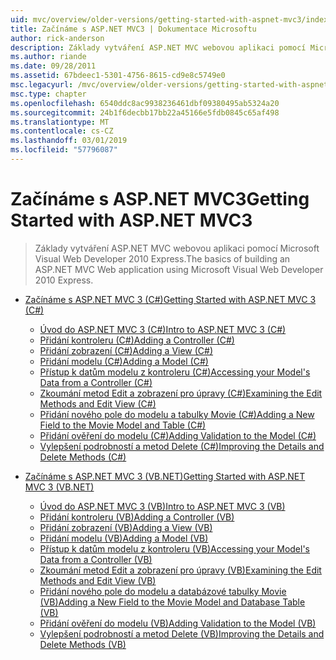 ```yaml
---
uid: mvc/overview/older-versions/getting-started-with-aspnet-mvc3/index
title: Začínáme s ASP.NET MVC3 | Dokumentace Microsoftu
author: rick-anderson
description: Základy vytváření ASP.NET MVC webovou aplikaci pomocí Microsoft Visual Web Developer 2010 Express.
ms.author: riande
ms.date: 09/28/2011
ms.assetid: 67bdeec1-5301-4756-8615-cd9e8c5749e0
msc.legacyurl: /mvc/overview/older-versions/getting-started-with-aspnet-mvc3
msc.type: chapter
ms.openlocfilehash: 6540ddc8ac9938236461dbf09380495ab5324a20
ms.sourcegitcommit: 24b1f6decbb17bb22a45166e5fdb0845c65af498
ms.translationtype: MT
ms.contentlocale: cs-CZ
ms.lasthandoff: 03/01/2019
ms.locfileid: "57796087"
---
```

<a name="getting-started-with-aspnet-mvc3"></a><span data-ttu-id="f197b-103">Začínáme s ASP.NET MVC3</span><span class="sxs-lookup"><span data-stu-id="f197b-103">Getting Started with ASP.NET MVC3</span></span>
====================
> <span data-ttu-id="f197b-104">Základy vytváření ASP.NET MVC webovou aplikaci pomocí Microsoft Visual Web Developer 2010 Express.</span><span class="sxs-lookup"><span data-stu-id="f197b-104">The basics of building an ASP.NET MVC Web application using Microsoft Visual Web Developer 2010 Express.</span></span>


- [<span data-ttu-id="f197b-105">Začínáme s ASP.NET MVC 3 (C#)</span><span class="sxs-lookup"><span data-stu-id="f197b-105">Getting Started with ASP.NET MVC 3 (C#)</span></span>](cs/index.md)

    - [<span data-ttu-id="f197b-106">Úvod do ASP.NET MVC 3 (C#)</span><span class="sxs-lookup"><span data-stu-id="f197b-106">Intro to ASP.NET MVC 3 (C#)</span></span>](cs/intro-to-aspnet-mvc-3.md)
    - [<span data-ttu-id="f197b-107">Přidání kontroleru (C#)</span><span class="sxs-lookup"><span data-stu-id="f197b-107">Adding a Controller (C#)</span></span>](cs/adding-a-controller.md)
    - [<span data-ttu-id="f197b-108">Přidání zobrazení (C#)</span><span class="sxs-lookup"><span data-stu-id="f197b-108">Adding a View (C#)</span></span>](cs/adding-a-view.md)
    - [<span data-ttu-id="f197b-109">Přidání modelu (C#)</span><span class="sxs-lookup"><span data-stu-id="f197b-109">Adding a Model (C#)</span></span>](cs/adding-a-model.md)
    - [<span data-ttu-id="f197b-110">Přístup k datům modelu z kontroleru (C#)</span><span class="sxs-lookup"><span data-stu-id="f197b-110">Accessing your Model's Data from a Controller (C#)</span></span>](cs/accessing-your-models-data-from-a-controller.md)
    - [<span data-ttu-id="f197b-111">Zkoumání metod Edit a zobrazení pro úpravy (C#)</span><span class="sxs-lookup"><span data-stu-id="f197b-111">Examining the Edit Methods and Edit View (C#)</span></span>](cs/examining-the-edit-methods-and-edit-view.md)
    - [<span data-ttu-id="f197b-112">Přidání nového pole do modelu a tabulky Movie (C#)</span><span class="sxs-lookup"><span data-stu-id="f197b-112">Adding a New Field to the Movie Model and Table (C#)</span></span>](cs/adding-a-new-field.md)
    - [<span data-ttu-id="f197b-113">Přidání ověření do modelu (C#)</span><span class="sxs-lookup"><span data-stu-id="f197b-113">Adding Validation to the Model (C#)</span></span>](cs/adding-validation-to-the-model.md)
    - [<span data-ttu-id="f197b-114">Vylepšení podrobností a metod Delete (C#)</span><span class="sxs-lookup"><span data-stu-id="f197b-114">Improving the Details and Delete Methods (C#)</span></span>](cs/improving-the-details-and-delete-methods.md)
- [<span data-ttu-id="f197b-115">Začínáme s ASP.NET MVC 3 (VB.NET)</span><span class="sxs-lookup"><span data-stu-id="f197b-115">Getting Started with ASP.NET MVC 3 (VB.NET)</span></span>](vb/index.md)

    - [<span data-ttu-id="f197b-116">Úvod do ASP.NET MVC 3 (VB)</span><span class="sxs-lookup"><span data-stu-id="f197b-116">Intro to ASP.NET MVC 3 (VB)</span></span>](vb/intro-to-aspnet-mvc-3.md)
    - [<span data-ttu-id="f197b-117">Přidání kontroleru (VB)</span><span class="sxs-lookup"><span data-stu-id="f197b-117">Adding a Controller (VB)</span></span>](vb/adding-a-controller.md)
    - [<span data-ttu-id="f197b-118">Přidání zobrazení (VB)</span><span class="sxs-lookup"><span data-stu-id="f197b-118">Adding a View (VB)</span></span>](vb/adding-a-view.md)
    - [<span data-ttu-id="f197b-119">Přidání modelu (VB)</span><span class="sxs-lookup"><span data-stu-id="f197b-119">Adding a Model (VB)</span></span>](vb/adding-a-model.md)
    - [<span data-ttu-id="f197b-120">Přístup k datům modelu z kontroleru (VB)</span><span class="sxs-lookup"><span data-stu-id="f197b-120">Accessing your Model's Data from a Controller (VB)</span></span>](vb/accessing-your-models-data-from-a-controller.md)
    - [<span data-ttu-id="f197b-121">Zkoumání metod Edit a zobrazení pro úpravy (VB)</span><span class="sxs-lookup"><span data-stu-id="f197b-121">Examining the Edit Methods and Edit View (VB)</span></span>](vb/examining-the-edit-methods-and-edit-view.md)
    - [<span data-ttu-id="f197b-122">Přidání nového pole do modelu a databázové tabulky Movie (VB)</span><span class="sxs-lookup"><span data-stu-id="f197b-122">Adding a New Field to the Movie Model and Database Table (VB)</span></span>](vb/adding-a-new-field.md)
    - [<span data-ttu-id="f197b-123">Přidání ověření do modelu (VB)</span><span class="sxs-lookup"><span data-stu-id="f197b-123">Adding Validation to the Model (VB)</span></span>](vb/adding-validation-to-the-model.md)
    - [<span data-ttu-id="f197b-124">Vylepšení podrobností a metod Delete (VB)</span><span class="sxs-lookup"><span data-stu-id="f197b-124">Improving the Details and Delete Methods (VB)</span></span>](vb/improving-the-details-and-delete-methods.md)
